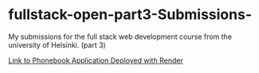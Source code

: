 # fullstack-open-part3-Submissions-
My submissions for the full stack web development course from the university of Helsinki. (part 3)

[Link to Phonebook Application Deployed with Render](https://phonebook-zhja.onrender.com/)

